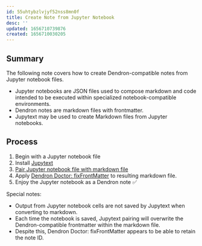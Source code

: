 ```yaml
---
id: 55uhtybzlvjyf52nss8mn0f
title: Create Note from Jupyter Notebook
desc: ''
updated: 1656710739876
created: 1656710030205
---
```


## Summary

The following note covers how to create Dendron-compatible notes from Jupyter notebook files.

- Jupyter notebooks are JSON files used to compose markdown and code intended to be executed within specialized notebook-compatible environments.
- Dendron notes are markdown files with frontmatter.
- Jupytext may be used to create Markdown files from Jupyter notebooks.

## Process

1. Begin with a Jupyter notebook file
1. Install [Jupytext](https://jupytext.readthedocs.io/en/latest/)
1. [Pair Jupyter notebook file with markdown file](https://jupytext.readthedocs.io/en/latest/paired-notebooks.html)
1. Apply [Dendron Doctor: fixFrontMatter](https://wiki.dendron.so/notes/ZeC74FYVECsf9bpyngVMU/#fixfrontmatter) to resulting markdown file.
1. Enjoy the Jupyter notebook as a Dendron note ✅

Special notes:

- Output from Jupyter notebook cells are not saved by Jupytext when converting to markdown.
- Each time the notebook is saved, Jupytext pairing will overwrite the Dendron-compatible frontmatter within the markdown file.
- Despite this, Dendron Doctor: fixFrontMatter appears to be able to retain the note ID.
